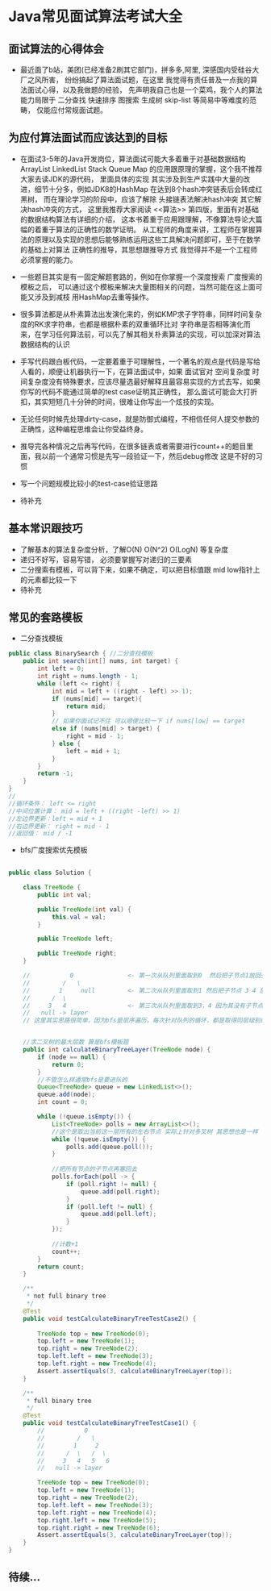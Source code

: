 # Java常见面试算法考试大全


## 面试算法的心得体会

* 最近面了b站，美团(已经准备2刷其它部门)，拼多多,阿里, 深感国内受硅谷大厂之风所害，
纷纷搞起了算法面试题，在这里 我觉得有责任普及一点我的算法面试心得，以及我做题的经验，
先声明我自己也是一个菜鸡，我个人的算法能力局限于 二分查找 快速排序 图搜索 生成树 skip-list 等简易中等难度的范畴，
仅能应付常规面试题。

## 为应付算法面试而应该达到的目标

* 在面试3-5年的Java开发岗位，算法面试可能大多着重于对基础数据结构 
ArrayList LinkedList Stack Queue Map 的应用跟原理的掌握，这个我不推荐大家去读JDK的源代码，
里面具体的实现 其实涉及到生产实践中大量的改进，细节十分多，例如JDK8的HashMap 在达到8个hash冲突链表后会转成红黑树，
而在理论学习的阶段中，应该了解除 头接链表法解决hash冲突 其它解决hash冲突的方式，
这里我推荐大家阅读 <<算法>> 第四版，里面有对基础的数据结构算法有详细的介绍，
这本书着重于应用跟理解，不像算法导论大篇幅的着重于算法的正确性的数学证明。
从工程师的角度来讲，工程师在掌握算法的原理以及实现的思想后能够熟练运用这些工具解决问题即可，至于在数学的基础上对算法
正确性的推导，其思想跟推导方式 我觉得并不是一个工程师必须掌握的能力。

* 一些题目其实是有一固定解题套路的，例如在你掌握一个深度搜索 广度搜索的模板之后，
可以通过这个模板来解决大量图相关的问题，当然可能在这上面可能又涉及到减枝 用HashMap去重等操作。

* 很多算法都是从朴素算法出发演化来的，例如KMP求子字符串，同样时间复杂度的RK求字符串，也都是根据朴素的双重循环比对
字符串是否相等演化而来，在学习任何算法前，可以先了解其相关朴素算法的实现，可以加深对算法数据结构的认识

* 手写代码跟白板代码，一定要着重于可理解性，一个著名的观点是代码是写给人看的，顺便让机器执行一下，在算法面试中，如果
面试官对 空间复杂度 时间复杂度没有特殊要求，应该尽量选最好解释且最容易实现的方式去写，如果你写的代码不能通过简单的test case证明其正确性，
那么面试可能会大打折扣，其实短短几十分钟的时间，很难让你写出一个炫技的实现。

* 无论任何时候先处理dirty-case，就是防御式编程，不相信任何人提交参数的正确性，这种编程思维会让你受益终身。

* 推导完各种情况之后再写代码，在很多链表或者需要进行count++的题目里面，我以前一个通常习惯是先写一段验证一下，然后debug修改 这是不好的习惯

* 写一个问题规模比较小的test-case验证思路

* 待补充

## 基本常识跟技巧

* 了解基本的算法复杂度分析，了解O(N) O(N^2) O(LogN) 等复杂度
* 递归不好写，容易写错， 必须要掌握写对递归的三要素
* 二分搜索有模板，可以背下来，如果不确定，可以把目标值跟 mid low指针上的元素都比较一下
* 待补充


## 常见的套路模板

* 二分查找模板
```java
public class BinarySearch { //二分查找模板
    public int search(int[] nums, int target) {
        int left = 0;
        int right = nums.length - 1;
        while (left <= right) {
            int mid = left + ((right - left) >> 1);
            if (nums[mid] == target){ 
                return mid;
            }
            // 如果你面试记不住 可以顺便比较一下 if nums[low] == target
            else if (nums[mid] > target) {
                right = mid - 1;
            } else {
                left = mid + 1;
            }
        }
        return -1;
    }
}
//
//循环条件： left <= right
//中间位置计算： mid = left + ((right -left) >> 1)
//左边界更新：left = mid + 1
//右边界更新： right = mid - 1
//返回值： mid / -1
```

* bfs广度搜索优先模板

```java
    
public class Solution {

    class TreeNode {
        public int val;

        public TreeNode(int val) {
            this.val = val;
        }

        public TreeNode left;

        public TreeNode right;
    }

    //           0               <- 第一次从队列里面取到0  然后把子节点1放回去
    //         /   \
    //        1     null         <- 第二次从队列里面取到1 然后把子节点 3 4 放回去
    //      /  \
    //     3   4                 <- 第三次从队列里面取到3，4 因为其没有子节点 所以队列为空 返回 得到count = 3
    //   null -> layer   
    // 这里其实思路很简单，因为bfs是层序遍历，每次针对队列的循环，都是取得同层级别的节点，除开二叉树 多叉树亦是如此


    //求二叉树的最大层数 算是bfs模板题
    public int calculateBinaryTreeLayer(TreeNode node) {
        if (node == null) {
            return 0;
        }
        //不管怎么样通常bfs是要进队的
        Queue<TreeNode> queue = new LinkedList<>();
        queue.add(node);
        int count = 0;

        while (!queue.isEmpty()) {
            List<TreeNode> polls = new ArrayList<>();
            //这个是取出当前这一层所有的左右节点 实际上针对多叉树 其思想也是一样
            while (!queue.isEmpty()) {
                polls.add(queue.poll());
            }
            
            //把所有节点的子节点再塞回去
            polls.forEach(poll -> {
                if (poll.right != null) {
                    queue.add(poll.right);
                }
                if (poll.left != null) {
                    queue.add(poll.left);
                }
            });
            
            //计数+1
            count++;
        }
        return count;
    }

    /**
     * not full binary tree
     */
    @Test
    public void testCalculateBinaryTreeTestCase2() {
        
        TreeNode top = new TreeNode(0);
        top.left = new TreeNode(1);
        top.right = new TreeNode(2);
        top.left.left = new TreeNode(3);
        top.left.right = new TreeNode(4);
        Assert.assertEquals(3, calculateBinaryTreeLayer(top));
    }

    /**
     * full binary tree
     */
    @Test
    public void testCalculateBinaryTreeTestCase1() {
        //           0
        //         /   \
        //        1     2
        //      /  \   /  \
        //     3   4   5   6
        //   null -> layer

        TreeNode top = new TreeNode(0);
        top.left = new TreeNode(1);
        top.right = new TreeNode(2);
        top.left.left = new TreeNode(3);
        top.left.right = new TreeNode(4);
        top.right.left = new TreeNode(5);
        top.right.right = new TreeNode(6);
        Assert.assertEquals(3, calculateBinaryTreeLayer(top));
    }
}

```

## 待续...



